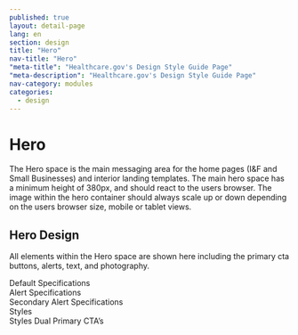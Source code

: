 ```yaml
---
published: true
layout: detail-page
lang: en
section: design
title: "Hero"
nav-title: "Hero"
"meta-title": "Healthcare.gov's Design Style Guide Page"
"meta-description": "Healthcare.gov's Design Style Guide Page"
nav-category: modules
categories:
  - design
---
```


# Hero

<div class="intro">
The Hero space is the main messaging area for the home pages (I&F and Small Businesses) and interior landing templates. The main hero space has a minimum height of 380px, and should react to the users browser. The image within the hero container should always scale up or down depending on the users browser size, mobile or tablet views.
</div>

<div class="hr"></div>

## Hero Design

All elements within the Hero space are shown here including the primary cta buttons, alerts, text, and photography.

<div class="caption">Default Specifications</div>
<img class="full" src="{{site.baseurl}}/images/design/modules/hero/1_Hero1.png" alt=""/>

<div class="caption">Alert Specifications</div>
<img class="full" src="{{site.baseurl}}/images/design/modules/hero/2_HeroAlert.png" alt=""/>

<div class="caption">Secondary Alert Specifications</div>
<img class="full" src="{{site.baseurl}}/images/design/modules/hero/3_SecondaryAlert.png" alt=""/>

<div class="caption">Styles</div>
<img class="full" src="{{site.baseurl}}/images/design/modules/hero/4_Styles.png" alt=""/>

<div class="caption">Styles Dual Primary CTA’s</div>
<img class="full" src="{{site.baseurl}}/images/design/modules/hero/5_DualCTAs.png" alt=""/>
